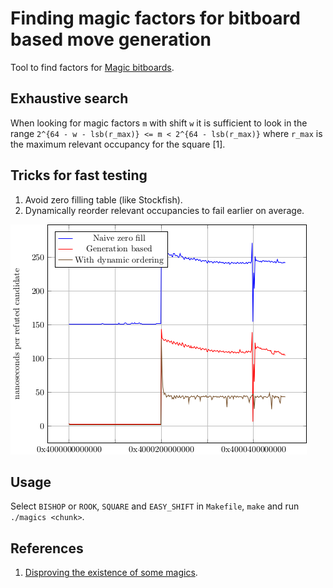 Finding magic factors for bitboard based move generation
========================================================

Tool to find factors for [Magic bitboards](https://chessprogramming.wikispaces.com/Magic+Bitboards).

Exhaustive search
-----------------

When looking for magic factors `m` with shift `w` it is sufficient to look
in the range `2^{64 - w - lsb(r_max)} <= m < 2^{64 - lsb(r_max)}` where
`r_max` is the maximum relevant occupancy for the square [1].

Tricks for fast testing
-----------------------

1. Avoid zero filling table (like Stockfish).
2. Dynamically reorder relevant occupancies to fail earlier on average.

![Performance comparison](/fig-benchmark-rf8.png)

Usage
-----

Select `BISHOP` or `ROOK`, `SQUARE` and `EASY_SHIFT` in `Makefile`, `make` and run `./magics <chunk>`.

References
----------

1. [Disproving the existence of some magics](http://www.talkchess.com/forum/viewtopic.php?t=65187).
